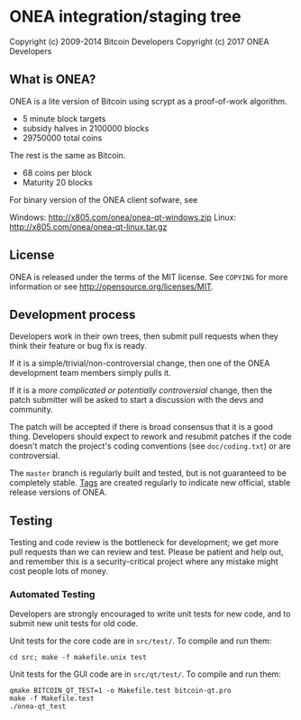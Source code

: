 ONEA integration/staging tree
================================

Copyright (c) 2009-2014 Bitcoin Developers 
Copyright (c) 2017 ONEA Developers

What is ONEA?
----------------

ONEA is a lite version of Bitcoin using scrypt as a proof-of-work algorithm.
 - 5 minute block targets
 - subsidy halves in 2100000 blocks
 - 29750000 total coins

The rest is the same as Bitcoin.
 - 68 coins per block
 - Maturity 20 blocks

For binary version of the ONEA client sofware, see

Windows: http://x805.com/onea/onea-qt-windows.zip 
Linux: http://x805.com/onea/onea-qt-linux.tar.gz

License
-------

ONEA is released under the terms of the MIT license. See `COPYING` for more
information or see http://opensource.org/licenses/MIT.

Development process
-------------------

Developers work in their own trees, then submit pull requests when they think
their feature or bug fix is ready.

If it is a simple/trivial/non-controversial change, then one of the ONEA
development team members simply pulls it.

If it is a *more complicated or potentially controversial* change, then the patch
submitter will be asked to start a discussion with the devs and community.

The patch will be accepted if there is broad consensus that it is a good thing.
Developers should expect to rework and resubmit patches if the code doesn't
match the project's coding conventions (see `doc/coding.txt`) or are
controversial.

The `master` branch is regularly built and tested, but is not guaranteed to be
completely stable. [Tags](https://github.com/onea-project/onea/tags) are created
regularly to indicate new official, stable release versions of ONEA.

Testing
-------

Testing and code review is the bottleneck for development; we get more pull
requests than we can review and test. Please be patient and help out, and
remember this is a security-critical project where any mistake might cost people
lots of money.

### Automated Testing

Developers are strongly encouraged to write unit tests for new code, and to
submit new unit tests for old code.

Unit tests for the core code are in `src/test/`. To compile and run them:

    cd src; make -f makefile.unix test

Unit tests for the GUI code are in `src/qt/test/`. To compile and run them:

    qmake BITCOIN_QT_TEST=1 -o Makefile.test bitcoin-qt.pro
    make -f Makefile.test
    ./onea-qt_test

